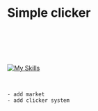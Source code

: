 # Simple clicker
<br>
<br>
<br>
<br>

[![My Skills](https://skillicons.dev/icons?i=js,html,css,jquery,express)](https://skillicons.dev)
 
<br>

```
- add market
- add clicker system
```

